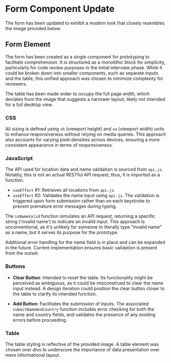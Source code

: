 
# Form Component Update

The form has been updated to exhibit a modern look that closely resembles the image provided below.

## Form Element

The form has been created as a single component for prototyping to facilitate comprehension. It is structured as a monolithic block for simplicity, particularly for code review purposes in the initial interview phase. While it could be broken down into smaller components, such as separate inputs and the table, this unified approach was chosen to minimize complexity for reviewers.

The table has been made wider to occupy the full page width, which deviates from the image that suggests a narrower layout, likely not intended for a full desktop view.

### CSS

All sizing is defined using `vh` (viewport height) and `vw` (viewport width) units to enhance responsiveness without relying on media queries. This approach also accounts for varying pixel densities across devices, ensuring a more consistent appearance in terms of responsiveness.

### JavaScript

The API used for location data and name validation is sourced from `api.js`. Notably, this is not an actual RESTful API request; thus, it is imported as a function.

- `useEffect` #1: Retrieves all locations from `api.js`.
- `useEffect` #2: Validates the name input using `api.js`. The validation is triggered upon form submission rather than on each keystroke to prevent premature error messages during typing.

The `isNameValid` function simulates an API request, returning a specific string ('invalid name') to indicate an invalid input. This approach is unconventional, as it's unlikely for someone to literally type "invalid name" as a name, but it serves its purpose for the prototype.

Additional error handling for the name field is in place and can be expanded in the future. Current implementation ensures basic validation is present from the outset.

### Buttons

- **Clear Button**: Intended to reset the table. Its functionality might be perceived as ambiguous, as it could be misconstrued to clear the name input instead. A design iteration could position the clear button closer to the table to clarify its intended function.
  
- **Add Button**: Facilitates the submission of inputs. The associated `submitNameAndCountry` function includes error checking for both the name and country fields, and validates the presence of any existing errors before proceeding.

### Table

The table styling is reflective of the provided image. A table element was chosen over divs to underscore the importance of data presentation over mere informational layout.
